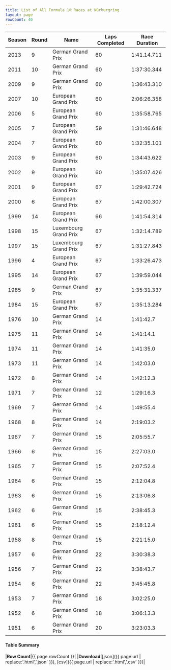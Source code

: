 ```yaml
---
title: List of All Formula 1® Races at Nürburgring
layout: page
rowCount: 40
---
```


| Season | Round | Name | Laps Completed | Race Duration |
|--|--|--|--|--|
| 2013 | 9 | German Grand Prix | 60 | 1:41.14.711 |
| 2011 | 10 | German Grand Prix | 60 | 1:37:30.344 |
| 2009 | 9 | German Grand Prix | 60 | 1:36:43.310 |
| 2007 | 10 | European Grand Prix | 60 | 2:06:26.358 |
| 2006 | 5 | European Grand Prix | 60 | 1:35:58.765 |
| 2005 | 7 | European Grand Prix | 59 | 1:31:46.648 |
| 2004 | 7 | European Grand Prix | 60 | 1:32:35.101 |
| 2003 | 9 | European Grand Prix | 60 | 1:34:43.622 |
| 2002 | 9 | European Grand Prix | 60 | 1:35:07.426 |
| 2001 | 9 | European Grand Prix | 67 | 1:29:42.724 |
| 2000 | 6 | European Grand Prix | 67 | 1:42:00.307 |
| 1999 | 14 | European Grand Prix | 66 | 1:41:54.314 |
| 1998 | 15 | Luxembourg Grand Prix | 67 | 1:32:14.789 |
| 1997 | 15 | Luxembourg Grand Prix | 67 | 1:31:27.843 |
| 1996 | 4 | European Grand Prix | 67 | 1:33:26.473 |
| 1995 | 14 | European Grand Prix | 67 | 1:39:59.044 |
| 1985 | 9 | German Grand Prix | 67 | 1:35:31.337 |
| 1984 | 15 | European Grand Prix | 67 | 1:35:13.284 |
| 1976 | 10 | German Grand Prix | 14 | 1:41:42.7 |
| 1975 | 11 | German Grand Prix | 14 | 1:41:14.1 |
| 1974 | 11 | German Grand Prix | 14 | 1:41:35.0 |
| 1973 | 11 | German Grand Prix | 14 | 1:42:03.0 |
| 1972 | 8 | German Grand Prix | 14 | 1:42:12.3 |
| 1971 | 7 | German Grand Prix | 12 | 1:29:16.3 |
| 1969 | 7 | German Grand Prix | 14 | 1:49:55.4 |
| 1968 | 8 | German Grand Prix | 14 | 2:19:03.2 |
| 1967 | 7 | German Grand Prix | 15 | 2:05:55.7 |
| 1966 | 6 | German Grand Prix | 15 | 2:27:03.0 |
| 1965 | 7 | German Grand Prix | 15 | 2:07:52.4 |
| 1964 | 6 | German Grand Prix | 15 | 2:12:04.8 |
| 1963 | 6 | German Grand Prix | 15 | 2:13:06.8 |
| 1962 | 6 | German Grand Prix | 15 | 2:38:45.3 |
| 1961 | 6 | German Grand Prix | 15 | 2:18:12.4 |
| 1958 | 8 | German Grand Prix | 15 | 2:21:15.0 |
| 1957 | 6 | German Grand Prix | 22 | 3:30:38.3 |
| 1956 | 7 | German Grand Prix | 22 | 3:38:43.7 |
| 1954 | 6 | German Grand Prix | 22 | 3:45:45.8 |
| 1953 | 7 | German Grand Prix | 18 | 3:02:25.0 |
| 1952 | 6 | German Grand Prix | 18 | 3:06:13.3 |
| 1951 | 6 | German Grand Prix | 20 | 3:23:03.3 |

#### Table Summary

|**Row Count**|{{ page.rowCount }}|
|**Download**|[json]({{ page.url | replace:'.html','.json' }}), [csv]({{ page.url | replace:'.html','.csv' }})|
